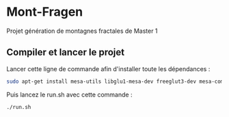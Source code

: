 # Mont-Fragen
Projet génération de montagnes fractales de Master 1

## Compiler et lancer le projet
Lancer cette ligne de commande afin d'installer toute les dépendances :

```sh
sudo apt-get install mesa-utils libglu1-mesa-dev freeglut3-dev mesa-common-dev libglm-dev build-essential libglew-dev make
```
Puis lancez le run.sh avec cette commande :

```sh
./run.sh
```
